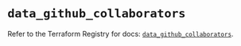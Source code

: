 # `data_github_collaborators`

Refer to the Terraform Registry for docs: [`data_github_collaborators`](https://registry.terraform.io/providers/integrations/github/6.3.0/docs/data-sources/collaborators).
